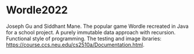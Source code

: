 # Wordle2022

Joseph Gu and Siddhant Mane. The popular game Wordle recreated in Java for a school project. A purely immutable data approach with recursion. Functional style of programming. The testing and image ibraries: https://course.ccs.neu.edu/cs2510a/Documentation.html.
